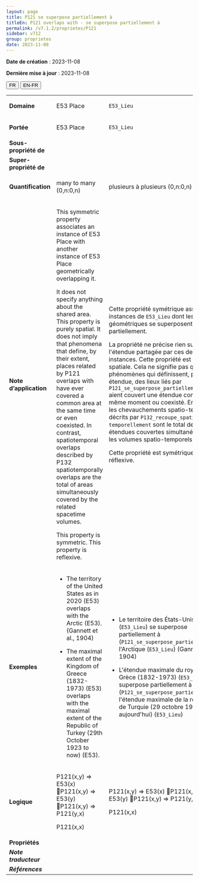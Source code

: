 ```yaml
---
layout: page
title: P121 se superpose partiellement à
titleEn: P121 overlaps with - se superpose partiellement à
permalink: /v7.1.2/proprietes/P121
sidebar: v712
group: proprietes
date: 2023-11-08
---
```


**Date de création** : 2023-11-08

**Dernière mise à jour** : 2023-11-08

<div class="lang-buttons">
 <button id="fr" class="activate">FR</button>
 <button id="en-fr">EN-FR</button>
</div>

<table>
<tbody>
<tr>
<td><strong>Domaine</strong></td>
<td class="en">
<p>E53 Place</p>
</td>
<td>
<p><code class="language-plaintext highlighter-rouge">E53_Lieu</code></p>
</td>
</tr>
<tr>
<td><strong>Portée</strong></td>
<td class="en">
<p>E53 Place</p>
</td>
<td>
<p><code class="language-plaintext highlighter-rouge">E53_Lieu</code></p>
</td>
</tr>
<tr>
<td><strong>Sous-propriété de</strong></td>
<td class="en">
</td>
<td>
</td>
</tr>
<tr>
<td><strong>Super-propriété de</strong></td>
<td class="en">
</td>
<td>
</td>
</tr>
<tr>
<td><strong>Quantification</strong></td>
<td class="en">
<p>many to many (0,n:0,n)</p>
</td>
<td>
<p>plusieurs à plusieurs (0,n:0,n)</p>
</td>
</tr>
<tr>
<td><strong>Note d’application</strong></td>
<td class="en">
<p>This symmetric property associates an instance of E53 Place with another instance of E53 Place geometrically overlapping it.</p>
<p>It does not specify anything about the shared area. This property is purely spatial. It does not imply that phenomena that define, by their extent, places related by P121 overlaps with have ever covered a common area at the same time or even coexisted. In contrast, spatiotemporal overlaps described by P132 spatiotemporally overlaps are the total of areas simultaneously covered by the related spacetime volumes.</p>
<p>This property is symmetric. This property is reflexive. </p>
</td>
<td>
<p>Cette propriété symétrique associe deux instances de <code class="language-plaintext highlighter-rouge">E53_Lieu</code> dont les étendues géométriques se superposent partiellement.</p>
<p>La propriété ne précise rien sur l'étendue partagée par ces deux instances. Cette propriété est purement spatiale. Cela ne signifie pas que des phénomènes qui définissent, par leur étendue, des lieux liés par <code class="language-plaintext highlighter-rouge">P121_se_superpose_partiellement_à</code> aient couvert une étendue commune au même moment ou coexisté. En revanche, les chevauchements spatio-temporels décrits par <code class="language-plaintext highlighter-rouge">P132_recoupe_spatio-temporellement</code> sont le total des étendues couvertes simultanément par les volumes spatio-temporels associés.</p>
<p>Cette propriété est symétrique et réflexive.  </p>
</td>
</tr>
<tr>
<td><strong>Exemples</strong></td>
<td class="en">
<ul>
<li><p>The territory of the United States as in 2020 (E53) overlaps with the Arctic (E53). (Gannett et al., 1904)</p>
</li>
<li><p>The maximal extent of the Kingdom of Greece (1832-1973) (E53) overlaps with the maximal extent of the Republic of Turkey (29th October 1923 to now) (E53).</p>
</li>
</ul>
</td>
<td>
<ul>
<li><p>Le territoire des États-Unis en 2020 (<code class="language-plaintext highlighter-rouge">E53_Lieu</code>) se superpose partiellement à (<code class="language-plaintext highlighter-rouge">P121_se_superpose_partiellement_à</code>) l'Arctique (<code class="language-plaintext highlighter-rouge">E53_Lieu</code>) (Gannett & al, 1904)</p>
</li>
<li><p>L'étendue maximale du royaume de Grèce (1832-1973) (<code class="language-plaintext highlighter-rouge">E53_Lieu</code>) se superpose partiellement à (<code class="language-plaintext highlighter-rouge">P121_se_superpose_partiellement_à</code>) l'étendue maximale de la république de Turquie (29 octobre 1923 à aujourd'hui) (<code class="language-plaintext highlighter-rouge">E53_Lieu</code>)</p>
</li>
</ul>
</td>
</tr>
<tr>
<td><strong>Logique</strong></td>
<td class="en">
<p>P121(x,y) ⇒ E53(x) P121(x,y) ⇒ E53(y) P121(x,y) ⇒ P121(y,x)</p>
<p>P121(x,x)</p>
</td>
<td>
<p>P121(x,y) ⇒ E53(x) P121(x,y) ⇒ E53(y) P121(x,y) ⇒ P121(y,x) </p>
<p>P121(x,x)</p>
</td>
</tr>
<tr>
<td><strong>Propriétés</strong></td>
<td class="en">
</td>
<td>
</td>
</tr>
<tr>
<td><strong><em>Note traducteur</em></strong></td>
<td colspan="2">
</td>
</tr>
<tr>
<td><strong><em>Références</em></strong></td>
<td colspan="2">
<p><em></em></p>
</td>
</tr>
</tbody>
</table>
